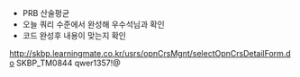 - PRB 산술평균
- 오늘 쿼리 수준에서 완성해 우수석님과 확인
- 코드 완성후 내용이 맞는지 확인

http://skbp.learningmate.co.kr/usrs/opnCrsMgnt/selectOpnCrsDetailForm.do
SKBP_TM0844
qwer1357!@

